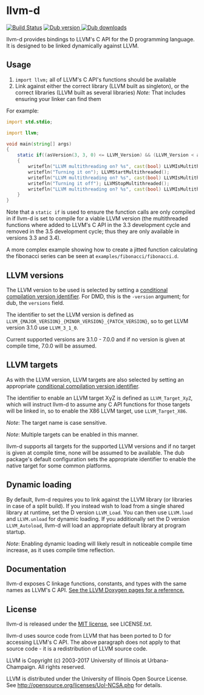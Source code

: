 llvm-d
========

[![Build Status](https://travis-ci.org/MoritzMaxeiner/llvm-d.svg?branch=master)](https://travis-ci.org/MoritzMaxeiner/llvm-d) <a href="https://code.dlang.org/packages/llvm-d" title="Go to llvm-d"><img src="https://img.shields.io/dub/v/llvm-d.svg" alt="Dub version"></a><a href="https://code.dlang.org/packages/llvm-d" title="Go to llvm-d"> <img src="https://img.shields.io/dub/dt/llvm-d.svg" alt="Dub downloads"></a>

llvm-d provides bindings to LLVM's C API for the D programming language.
It is designed to be linked dynamically against LLVM.

Usage
-----

1. `import llvm;` all of LLVM's C API's functions should be available
2. Link against either the correct library (LLVM built as singleton), or the correct libraries (LLVM built as several libraries)
   *Note:* That includes ensuring your linker can find them

For example:

```d
import std.stdio;

import llvm;

void main(string[] args)
{
	static if((asVersion(3, 3, 0) <= LLVM_Version) && (LLVM_Version < asVersion(3, 5, 0)))
	{
		writefln("LLVM multithreading on? %s", cast(bool) LLVMIsMultithreaded());
		writefln("Turning it on"); LLVMStartMultithreaded();
		writefln("LLVM multithreading on? %s", cast(bool) LLVMIsMultithreaded());
		writefln("Turning it off"); LLVMStopMultithreaded();
		writefln("LLVM multithreading on? %s", cast(bool) LLVMIsMultithreaded());
	}
}
```

Note that a `static if` is used to ensure the function calls are only compiled
in if llvm-d is set to compile for a viable LLVM version
(the multithreaded functions where added to LLVM's C API in the 3.3 development
cycle and removed in the 3.5 development cycle; thus they are only available in versions 3.3 and 3.4).

A more complex example showing how to create a jitted function calculating
the fibonacci series can be seen at `examples/fibonacci/fibonacci.d`.

LLVM versions
-------------

The LLVM version to be used is selected by setting a [conditional compilation version identifier](https://dlang.org/spec/version.html).
For DMD, this is the `-version` argument; for dub, the `versions` field.

The identifier to set the LLVM version is defined as
`LLVM_{MAJOR_VERSION}_{MINOR_VERSION}_{PATCH_VERSION}`, so to get LLVM version 3.1.0 use `LLVM_3_1_0`.

Current supported versions are 3.1.0 - 7.0.0 and if no version is given
at compile time, 7.0.0 will be assumed.

LLVM targets
------------

As with the LLVM version, LLVM targets are also selected by setting an appropriate [conditional compilation version identifier](https://dlang.org/spec/version.html).

The identifier to enable an LLVM target XyZ is defined as
`LLVM_Target_XyZ`, which will instruct llvm-d to assume any C API functions for those targets will be linked in, so to enable the X86 LLVM target, use `LLVM_Target_X86`.

*Note*: The target name is case sensitive.

*Note*: Multiple targets can be enabled in this manner.

llvm-d supports all targets for the supported LLVM versions and if no target is given at compile time, none will be assumed to be available.
The dub package's default configuration sets the appropriate identifier to enable the native target for some common platforms.

Dynamic loading
---------------

By default, llvm-d requires you to link against the LLVM library (or libraries in case of a split build).
If you instead wish to load from a single shared library at runtime, set the D version `LLVM_Load`. You can then use `LLVM.load` and `LLVM.unload` for dynamic loading.
If you additionally set the D version `LLVM_Autoload`, llvm-d will load an appropriate default library at program startup.

*Note*: Enabling dynamic loading will likely result in noticeable compile time increase, as it uses compile time reflection.

Documentation
-------------

llvm-d exposes C linkage functions, constants, and types with the same names as LLVM's C API.
[See the LLVM Doxygen pages for a reference.](http://llvm.org/doxygen/modules.html)

License
-------

llvm-d is released under the [MIT license](http://opensource.org/licenses/MIT), see LICENSE.txt.

llvm-d uses source code from LLVM that has been ported to D for accessing LLVM's C API. The above paragraph does not apply
to that source code - it is a redistribution of LLVM source code.

LLVM is Copyright (c) 2003-2017 University of Illinois at Urbana-Champaign.
All rights reserved.

LLVM is distributed under the University of Illinois Open Source
License. See http://opensource.org/licenses/UoI-NCSA.php for details.
